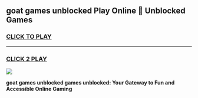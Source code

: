 
## goat games unblocked Play Online 👋 Unblocked Games
<h3>
<a href="https://premium.freeplayer.one?title=goat_games_unblocked&ref=19F">CLICK TO PLAY</a></h3>
<hr>

<h3>
<a href="https://premium.freeplayer.one?title=goat_games_unblocked&ref=19F">CLICK 2 PLAY</a>
  
</h3>

<a href="https://premium.freeplayer.one?title=goat_games_unblocked&ref=19F"><img src="https://clearcache.store/games.png"></a>


**goat games unblocked games unblocked: Your Gateway to Fun and Accessible Online Gaming**
